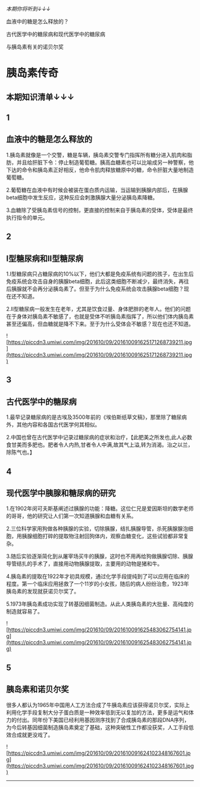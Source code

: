 *本期你将听到↓↓↓*

血液中的糖是怎么释放的？

古代医学中的糖尿病和现代医学中的糖尿病

与胰岛素有关的诺贝尔奖

# 胰岛素传奇

## 本期知识清单↓↓↓

## 1

## 血液中的糖是怎么释放的

1.胰岛素就像是一个交警，糖是车辆，胰岛素交警专门指挥所有糖分进入肌肉和脂肪，并且给肝脏下令：停止制造葡萄糖。胰高血糖素也可以比喻成另一种警察，他下达的命令和胰岛素正好相反，他命令肌肉释放糖原中的糖，命令肝脏大量地制造葡萄糖。

2.葡萄糖在血液中有时候会被装在蛋白质内运输，当运输到胰腺内部后，在胰腺beta细胞中发生反应，这种反应会刺激胰腺大量分泌胰岛素降糖。

3.血糖除了受胰岛素信号的控制，更直接的控制来自于胰岛素的受体，受体是最终执行指令的单元。

## 2

## I型糖尿病和II型糖尿病

1.I型糖尿病只占糖尿病的10%以下，他们大都是免疫系统有问题的孩子，在出生后免疫系统会攻击自身的胰腺beta细胞，此后这类细胞不断减少，最终消失，再往后胰腺就不会再分泌胰岛素了。但至于为什么免疫系统会攻击胰腺beta细胞？现在还不知道。

2.II型糖尿病一般发生在老年，尤其是饮食过量、身体肥胖的老年人。他们的问题在于身体对胰岛素不敏感了，也就是受体不听胰岛素指挥了，所以他们体内胰岛素甚至还偏高，但血糖就是降不下来。至于为什么受体会不敏感？现在也还不知道。

![https://piccdn3.umiwi.com/img/201610/09/201610091625171268739211.jpg](https://piccdn3.umiwi.com/img/201610/09/201610091625171268739211.jpg)

## 3

## 古代医学中的糖尿病

1.最早记录糖尿病的是古埃及3500年前的《埃伯斯纸草文稿》，那里除了糖尿病外，其他内容和各国古代医学何其相似。

2.中国也曾在古代医学中记录过糖尿病的症状和治疗，【此肥美之所发也,此人必数食甘美而多肥也。肥者令人内热,甘者令人中满,故其气上溢,转为消渴。治之以兰，除陈气也。】

## 4

## 现代医学中胰腺和糖尿病的研究

1.在1902年闵可夫斯基阐述过胰腺的功能：降糖。这位仁兄是爱因斯坦的数学老师的哥哥，他的研究让人们第一次知道胰腺和血糖有关系。

2.三位科学家用狗做各种胰腺的实验，切除胰腺，结扎胰腺导管，杀死胰腺腺泡细胞，用胰腺细胞打碎的提取物注射回狗体内，观察血糖变化，这些试验都非常复杂。

3.随后实验逐渐简化到从屠宰场买牛的胰腺，这时也不用再给狗做胰腺切除、胰腺导管结扎的手术了，直接用动物胰腺提取，主要用的动物是猪和牛。

4.胰岛素的提取在1922年才初具规模，通过化学手段提纯到了可以应用在临床的程度。第一个临床应用拯救了一个11岁的小女孩，随后的病人纷纷治愈，1923年胰岛素的发现就获诺贝尔奖了。

5.1973年胰岛素成功实现了转基因细菌制造。从此人类胰岛素的大批量、高纯度的制造就容易了。

![https://piccdn3.umiwi.com/img/201610/09/201610091625483062754141.jpg](https://piccdn3.umiwi.com/img/201610/09/201610091625483062754141.jpg)

## 5

## 胰岛素和诺贝尔奖

很多人都认为1965年中国用人工方法合成了牛胰岛素应该获得诺贝尔奖，实际上利用化学手段复制大分子蛋白质是一种效率低到无以复加的方法，更多是运气和体力的付出。同年份下美国已经利用基因测序找到了合成胰岛素的那段DNA序列，为今后转基因细菌制造胰岛素奠定了基础，这种突破性工作都没获奖，人工手段低效合成就更没戏了。

![https://piccdn3.umiwi.com/img/201610/09/201610091624102348167601.jpg](https://piccdn3.umiwi.com/img/201610/09/201610091624102348167601.jpg)

---
